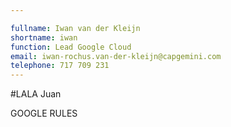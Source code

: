 ```yaml
---

fullname: Iwan van der Kleijn
shortname: iwan
function: Lead Google Cloud
email: iwan-rochus.van-der-kleijn@capgemini.com
telephone: 717 709 231
---
```


#LALA Juan

GOOGLE RULES